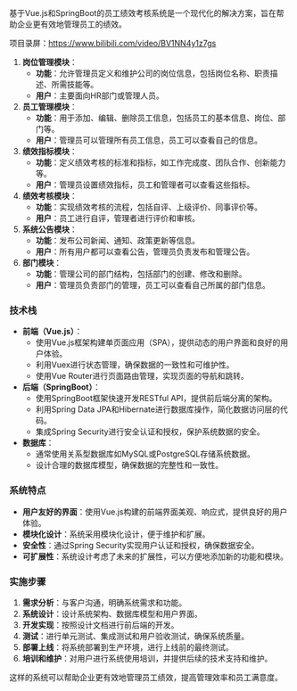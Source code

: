 ﻿基于Vue.js和SpringBoot的员工绩效考核系统是一个现代化的解决方案，旨在帮助企业更有效地管理员工的绩效。

项目录屏：https://www.bilibili.com/video/BV1NN4y1z7gs

1. **岗位管理模块**：
   - **功能**：允许管理员定义和维护公司的岗位信息，包括岗位名称、职责描述、所需技能等。
   - **用户**：主要面向HR部门或管理人员。
2. **员工管理模块**：
   - **功能**：用于添加、编辑、删除员工信息，包括员工的基本信息、岗位、部门等。
   - **用户**：管理员可以管理所有员工信息，员工可以查看自己的信息。
3. **绩效指标模块**：
   - **功能**：定义绩效考核的标准和指标，如工作完成度、团队合作、创新能力等。
   - **用户**：管理员设置绩效指标，员工和管理者可以查看这些指标。
4. **绩效考核模块**：
   - **功能**：实现绩效考核的流程，包括自评、上级评价、同事评价等。
   - **用户**：员工进行自评，管理者进行评价和审核。
5. **系统公告模块**：
   - **功能**：发布公司新闻、通知、政策更新等信息。
   - **用户**：所有用户都可以查看公告，管理员负责发布和管理公告。
6. **部门模块**：
   - **功能**：管理公司的部门结构，包括部门的创建、修改和删除。
   - **用户**：管理员负责部门的管理，员工可以查看自己所属的部门信息。

### 技术栈

- **前端（Vue.js）**：
  - 使用Vue.js框架构建单页面应用（SPA），提供动态的用户界面和良好的用户体验。
  - 利用Vuex进行状态管理，确保数据的一致性和可维护性。
  - 使用Vue Router进行页面路由管理，实现页面的导航和跳转。
- **后端（SpringBoot）**：
  - 使用SpringBoot框架快速开发RESTful API，提供前后端分离的架构。
  - 利用Spring Data JPA和Hibernate进行数据库操作，简化数据访问层的代码。
  - 集成Spring Security进行安全认证和授权，保护系统数据的安全。
- **数据库**：
  - 通常使用关系型数据库如MySQL或PostgreSQL存储系统数据。
  - 设计合理的数据库模型，确保数据的完整性和一致性。

### 系统特点

- **用户友好的界面**：使用Vue.js构建的前端界面美观、响应式，提供良好的用户体验。
- **模块化设计**：系统采用模块化设计，便于维护和扩展。
- **安全性**：通过Spring Security实现用户认证和授权，确保数据安全。
- **可扩展性**：系统设计考虑了未来的扩展性，可以方便地添加新的功能和模块。

### 实施步骤

1. **需求分析**：与客户沟通，明确系统需求和功能。
2. **系统设计**：设计系统架构、数据库模型和用户界面。
3. **开发实现**：按照设计文档进行前后端的开发。
4. **测试**：进行单元测试、集成测试和用户验收测试，确保系统质量。
5. **部署上线**：将系统部署到生产环境，进行上线前的最终测试。
6. **培训和维护**：对用户进行系统使用培训，并提供后续的技术支持和维护。

这样的系统可以帮助企业更有效地管理员工绩效，提高管理效率和员工满意度。